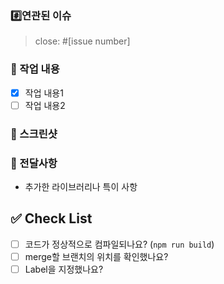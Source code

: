 ### #️⃣연관된 이슈

<!-- PR과 연관된 이슈 번호를 작성해주세요. -->

> close: #[issue number]

### 🔎 작업 내용

- [x] 작업 내용1
- [ ] 작업 내용2

### 📸 스크린샷

### :loudspeaker: 전달사항

- 추가한 라이브러리나 특이 사항

## ✅ Check List

- [ ] 코드가 정상적으로 컴파일되나요? (`npm run build`)
- [ ] merge할 브랜치의 위치를 확인했나요?
- [ ] Label을 지정했나요?
